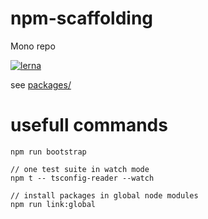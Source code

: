 # npm-scaffolding
Mono repo

[![lerna](https://img.shields.io/badge/maintained%20with-lerna-cc00ff.svg)](https://lerna.js.org/)

see [packages/](packages)

# usefull commands
```
npm run bootstrap

// one test suite in watch mode
npm t -- tsconfig-reader --watch

// install packages in global node modules
npm run link:global
```